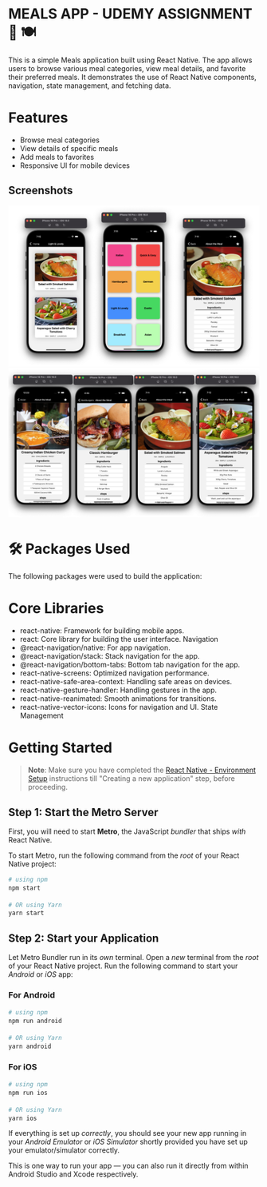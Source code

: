 
# MEALS APP - UDEMY ASSIGNMENT  🚀 🍽️


This is a simple Meals application built using React Native. The app allows users to browse various meal categories, view meal details, and favorite their preferred meals. It demonstrates the use of React Native components, navigation, state management, and fetching data.

# Features
- Browse meal categories
- View details of specific meals
- Add meals to favorites
- Responsive UI for mobile devices





##  Screenshots
![App Screenshot](./screenshots/Overview(1).png)
![App Screenshot](./screenshots/Overview(2).png)



# 🛠️ Packages Used
The following packages were used to build the application:

# Core Libraries
- react-native: Framework for building mobile apps.
- react: Core library for building the user interface.
Navigation
- @react-navigation/native: For app navigation.
- @react-navigation/stack: Stack navigation for the app.
- @react-navigation/bottom-tabs: Bottom tab navigation for the app.
- react-native-screens: Optimized navigation performance.
- react-native-safe-area-context: Handling safe areas on devices.
- react-native-gesture-handler: Handling gestures in the app.
- react-native-reanimated: Smooth animations for transitions.
- react-native-vector-icons: Icons for navigation and UI.
State Management



# Getting Started

>**Note**: Make sure you have completed the [React Native - Environment Setup](https://reactnative.dev/docs/environment-setup) instructions till "Creating a new application" step, before proceeding.

## Step 1: Start the Metro Server

First, you will need to start **Metro**, the JavaScript _bundler_ that ships _with_ React Native.

To start Metro, run the following command from the _root_ of your React Native project:

```bash
# using npm
npm start

# OR using Yarn
yarn start
```

## Step 2: Start your Application

Let Metro Bundler run in its _own_ terminal. Open a _new_ terminal from the _root_ of your React Native project. Run the following command to start your _Android_ or _iOS_ app:

### For Android

```bash
# using npm
npm run android

# OR using Yarn
yarn android
```

### For iOS

```bash
# using npm
npm run ios

# OR using Yarn
yarn ios
```

If everything is set up _correctly_, you should see your new app running in your _Android Emulator_ or _iOS Simulator_ shortly provided you have set up your emulator/simulator correctly.

This is one way to run your app — you can also run it directly from within Android Studio and Xcode respectively.

